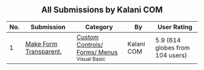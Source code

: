﻿<div align="center">

## All Submissions by Kalani COM

</div>

No.  | Submission | Category | By   | User Rating
---- | ---------- | -------- | ---- | -----------
1 | [Make Form Transparent\.<br />](https://github.com/Planet-Source-Code/kalani-com-make-form-transparent__1-816) | [Custom Controls/ Forms/  Menus<br /><sup>Visual Basic</sup>](../ByCategory/custom-controls-forms-menus__1-4.md) | Kalani COM | 5.9 (614 globes from 104 users)
